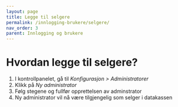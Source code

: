 ```yaml
---
layout: page
title: Legge til selgere
permalink: /innlogging-brukere/selgere/
nav_order: 3
parent: Innlogging og brukere
---
```


# Hvordan legge til selgere?
1. I kontrollpanelet, gå til _Konfigurasjon > Administratorer_
2. Klikk på _Ny administrator_
3. Følg stegene og fullfør opprettelsen av adminstrator
4. Ny administrator vil nå være tilgjengelig som selger i datakassen
